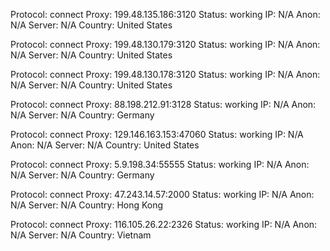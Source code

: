 Protocol: connect
Proxy: 199.48.135.186:3120
Status: working
IP: N/A
Anon: N/A
Server: N/A
Country: United States

Protocol: connect
Proxy: 199.48.130.179:3120
Status: working
IP: N/A
Anon: N/A
Server: N/A
Country: United States

Protocol: connect
Proxy: 199.48.130.178:3120
Status: working
IP: N/A
Anon: N/A
Server: N/A
Country: United States

Protocol: connect
Proxy: 88.198.212.91:3128
Status: working
IP: N/A
Anon: N/A
Server: N/A
Country: Germany

Protocol: connect
Proxy: 129.146.163.153:47060
Status: working
IP: N/A
Anon: N/A
Server: N/A
Country: United States

Protocol: connect
Proxy: 5.9.198.34:55555
Status: working
IP: N/A
Anon: N/A
Server: N/A
Country: Germany

Protocol: connect
Proxy: 47.243.14.57:2000
Status: working
IP: N/A
Anon: N/A
Server: N/A
Country: Hong Kong

Protocol: connect
Proxy: 116.105.26.22:2326
Status: working
IP: N/A
Anon: N/A
Server: N/A
Country: Vietnam

